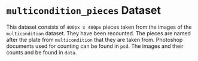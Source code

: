 # `multicondition_pieces` Dataset
This dataset consists of `400px x 400px` pieces taken from the images of
    the `multicondition` dataset. They have been recounted. The pieces
    are named after the plate from `multicondition` that they are taken
    from. Photoshop documents used for counting can be found in `psd`.
    The images and their counts and be found in `data`.
